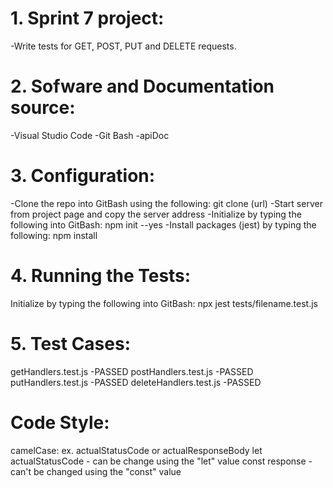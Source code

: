 # 1. Sprint 7 project: 
-Write tests for GET, POST, PUT and DELETE requests.

# 2. Sofware and Documentation source: 
-Visual Studio Code
-Git Bash
-apiDoc 

# 3. Configuration: 

-Clone the repo into GitBash using the following: git clone (url)
-Start server from project page and copy the server address
-Initialize by typing the following into GitBash: npm init --yes
-Install packages (jest) by typing the following: npm install


# 4. Running the Tests:
Initialize by typing the following into GitBash: npx jest tests/filename.test.js

# 5. Test Cases:
getHandlers.test.js -PASSED
postHandlers.test.js -PASSED
putHandlers.test.js -PASSED
deleteHandlers.test.js -PASSED

# Code Style:
camelCase: ex. actualStatusCode or actualResponseBody
let actualStatusCode - can be change using the "let" value
const response - can't be changed using the "const" value

